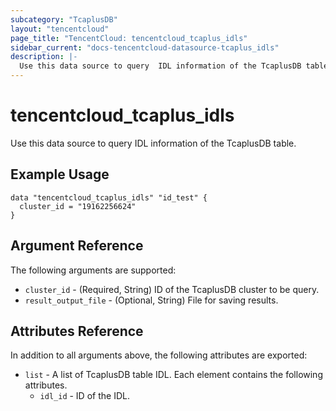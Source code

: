 ```yaml
---
subcategory: "TcaplusDB"
layout: "tencentcloud"
page_title: "TencentCloud: tencentcloud_tcaplus_idls"
sidebar_current: "docs-tencentcloud-datasource-tcaplus_idls"
description: |-
  Use this data source to query  IDL information of the TcaplusDB table.
---
```


# tencentcloud_tcaplus_idls

Use this data source to query  IDL information of the TcaplusDB table.

## Example Usage

```hcl
data "tencentcloud_tcaplus_idls" "id_test" {
  cluster_id = "19162256624"
}
```

## Argument Reference

The following arguments are supported:

* `cluster_id` - (Required, String) ID of the TcaplusDB cluster to be query.
* `result_output_file` - (Optional, String) File for saving results.

## Attributes Reference

In addition to all arguments above, the following attributes are exported:

* `list` - A list of TcaplusDB table IDL. Each element contains the following attributes.
  * `idl_id` - ID of the IDL.


